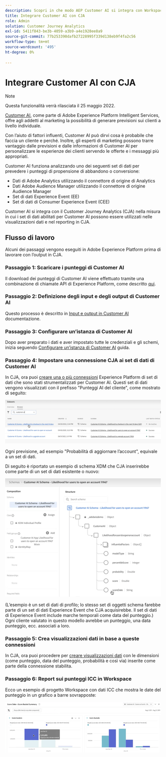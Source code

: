 ```yaml
---
description: Scopri in che modo AEP Customer AI si integra con Workspace in CJA.
title: Integrare Customer AI con CJA
role: Admin
solution: Customer Journey Analytics
exl-id: 5411f843-be3b-4059-a3b9-a4e1928ee8a9
source-git-commit: 77b253390dafb27228995f339d138eb9f4fa2c56
workflow-type: tm+mt
source-wordcount: '495'
ht-degree: 0%

---
```


# Integrare Customer AI con CJA

>[!NOTE]
>
>Questa funzionalità verrà rilasciata il 25 maggio 2022.

[Customer AI](https://experienceleague.adobe.com/docs/experience-platform/intelligent-services/customer-ai/overview.html?lang=en), come parte di Adobe Experience Platform Intelligent Services, offre agli addetti al marketing la possibilità di generare previsioni sui clienti a livello individuale.

Con l’aiuto di fattori influenti, Customer AI può dirvi cosa è probabile che faccia un cliente e perché. Inoltre, gli esperti di marketing possono trarre vantaggio dalle previsioni e dalle informazioni di Customer AI per personalizzare le esperienze dei clienti servendo le offerte e i messaggi più appropriati.

Customer AI funziona analizzando uno dei seguenti set di dati per prevedere i punteggi di propensione di abbandono o conversione:

* Dati di Adobe Analytics utilizzando il connettore di origine di Analytics
* Dati Adobe Audience Manager utilizzando il connettore di origine Audience Manager
* Set di dati Experience Event (EE)
* Set di dati di Consumer Experience Event (CEE)

Customer AI si integra con il Customer Journey Analytics (CJA) nella misura in cui i set di dati abilitati per Customer AI possono essere utilizzati nelle visualizzazioni dati e nel reporting in CJA.

## Flusso di lavoro

Alcuni dei passaggi vengono eseguiti in Adobe Experience Platform prima di lavorare con l’output in CJA.

### Passaggio 1: Scaricare i punteggi di Customer AI

Il download dei punteggi di Customer AI viene effettuato tramite una combinazione di chiamate API di Experience Platform, come descritto [qui](https://experienceleague.adobe.com/docs/experience-platform/intelligent-services/customer-ai/getting-started.html?lang=en#downloading-customer-ai-scores).

### Passaggio 2: Definizione degli input e degli output di Customer AI

Questo processo è descritto in [Input e output in Customer AI](https://experienceleague.adobe.com/docs/experience-platform/intelligent-services/customer-ai/input-output.html?lang=en) documentazione.

### Passaggio 3: Configurare un’istanza di Customer AI

Dopo aver preparato i dati e aver impostato tutte le credenziali e gli schemi, inizia seguendo [Configurare un’istanza di Customer AI](https://experienceleague.adobe.com/docs/experience-platform/intelligent-services/customer-ai/user-guide/configure.html?lang=en) guida.

### Passaggio 4: Impostare una connessione CJA ai set di dati di Customer AI

In CJA, ora puoi [creare una o più connessioni](/help/connections/create-connection.md) Experience Platform di set di dati che sono stati strumentalizzati per Customer AI. Questi set di dati vengono visualizzati con il prefisso &quot;Punteggi AI del cliente&quot;, come mostrato di seguito:

![Punteggi delle ICC](assets/cai-scores.png)

Ogni previsione, ad esempio &quot;Probabilità di aggiornare l’account&quot;, equivale a un set di dati.

Di seguito è riportato un esempio di schema XDM che CJA inserirebbe come parte di un set di dati esistente o nuovo:

![Schema CAI](assets/cai-schema.png)

(L’esempio è un set di dati di profilo; lo stesso set di oggetti schema farebbe parte di un set di dati Experience Event che CJA acquisirebbe. Il set di dati di Experience Event include marche temporali come data del punteggio.) Ogni cliente valutato in questo modello avrebbe un punteggio, una data punteggio, ecc. associati a loro.

### Passaggio 5: Crea visualizzazioni dati in base a queste connessioni

In CJA, ora puoi procedere per [creare visualizzazioni dati](/help/data-views/create-dataview.md) con le dimensioni (come punteggio, data del punteggio, probabilità e così via) inserite come parte della connessione stabilita.

### Passaggio 6: Report sui punteggi ICC in Workspace

Ecco un esempio di progetto Workspace con dati ICC che mostra le date del punteggio in un grafico a barre sovrapposte:

![Punti elenco](assets/workspace-scores.png)

